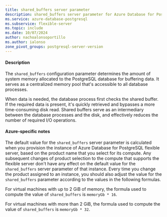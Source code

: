 ```yaml
---
title: shared_buffers server parameter
description: shared_buffers server parameter for Azure Database for PostgreSQL - Flexible Server.
ms.service: azure-database-postgresql
ms.subservice: flexible-server
ms.topic: include
ms.date: 10/07/2024
author: nachoalonsoportillo
ms.author: ialonso
zone_pivot_groups: postgresql-server-version
---
```

#### Description

The `shared_buffers` configuration parameter determines the amount of system memory allocated to the PostgreSQL database for buffering data. It serves as a centralized memory pool that's accessible to all database processes.

When data is needed, the database process first checks the shared buffer. If the required data is present, it's quickly retrieved and bypasses a more time-consuming disk read. Shared buffers serve as an intermediary between the database processes and the disk, and effectively reduces the number of required I/O operations.

#### Azure-specific notes
The default value for the `shared_buffers` server parameter is calculated when you provision the instance of Azure Database for PostgreSQL flexible server, based on the product name that you select for its compute. Any subsequent changes of product selection to the compute that supports the flexible server don't have any effect on the default value for the `shared_buffers` server parameter of that instance. Every time you change the product assigned to an instance, you should also adjust the value for the `shared_buffers` parameter according to the values in the following formulas.

For virtual machines with up to 2 GiB of memory, the formula used to compute the value of `shared_buffers` is `memoryGb * 16`.

For virtual machines with more than 2 GiB, the formula used to compute the value of `shared_buffers` is `memoryGb * 32`.